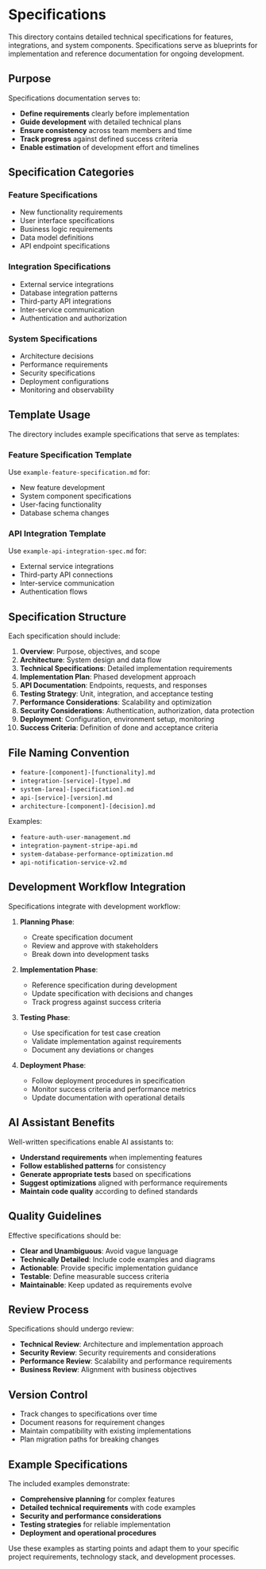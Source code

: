 # Specifications

This directory contains detailed technical specifications for features, integrations, and system components. Specifications serve as blueprints for implementation and reference documentation for ongoing development.

## Purpose

Specifications documentation serves to:
- **Define requirements** clearly before implementation
- **Guide development** with detailed technical plans
- **Ensure consistency** across team members and time
- **Track progress** against defined success criteria
- **Enable estimation** of development effort and timelines

## Specification Categories

### Feature Specifications
- New functionality requirements
- User interface specifications
- Business logic requirements
- Data model definitions
- API endpoint specifications

### Integration Specifications
- External service integrations
- Database integration patterns
- Third-party API integrations
- Inter-service communication
- Authentication and authorization

### System Specifications
- Architecture decisions
- Performance requirements
- Security specifications
- Deployment configurations
- Monitoring and observability

## Template Usage

The directory includes example specifications that serve as templates:

### Feature Specification Template
Use `example-feature-specification.md` for:
- New feature development
- System component specifications
- User-facing functionality
- Database schema changes

### API Integration Template
Use `example-api-integration-spec.md` for:
- External service integrations
- Third-party API connections
- Inter-service communication
- Authentication flows

## Specification Structure

Each specification should include:

1. **Overview**: Purpose, objectives, and scope
2. **Architecture**: System design and data flow
3. **Technical Specifications**: Detailed implementation requirements
4. **Implementation Plan**: Phased development approach
5. **API Documentation**: Endpoints, requests, and responses
6. **Testing Strategy**: Unit, integration, and acceptance testing
7. **Performance Considerations**: Scalability and optimization
8. **Security Considerations**: Authentication, authorization, data protection
9. **Deployment**: Configuration, environment setup, monitoring
10. **Success Criteria**: Definition of done and acceptance criteria

## File Naming Convention

- `feature-[component]-[functionality].md`
- `integration-[service]-[type].md`
- `system-[area]-[specification].md`
- `api-[service]-[version].md`
- `architecture-[component]-[decision].md`

Examples:
- `feature-auth-user-management.md`
- `integration-payment-stripe-api.md`
- `system-database-performance-optimization.md`
- `api-notification-service-v2.md`

## Development Workflow Integration

Specifications integrate with development workflow:

1. **Planning Phase**:
   - Create specification document
   - Review and approve with stakeholders
   - Break down into development tasks

2. **Implementation Phase**:
   - Reference specification during development
   - Update specification with decisions and changes
   - Track progress against success criteria

3. **Testing Phase**:
   - Use specification for test case creation
   - Validate implementation against requirements
   - Document any deviations or changes

4. **Deployment Phase**:
   - Follow deployment procedures in specification
   - Monitor success criteria and performance metrics
   - Update documentation with operational details

## AI Assistant Benefits

Well-written specifications enable AI assistants to:
- **Understand requirements** when implementing features
- **Follow established patterns** for consistency
- **Generate appropriate tests** based on specifications
- **Suggest optimizations** aligned with performance requirements
- **Maintain code quality** according to defined standards

## Quality Guidelines

Effective specifications should be:
- **Clear and Unambiguous**: Avoid vague language
- **Technically Detailed**: Include code examples and diagrams
- **Actionable**: Provide specific implementation guidance
- **Testable**: Define measurable success criteria
- **Maintainable**: Keep updated as requirements evolve

## Review Process

Specifications should undergo review:
- **Technical Review**: Architecture and implementation approach
- **Security Review**: Security requirements and considerations
- **Performance Review**: Scalability and performance requirements
- **Business Review**: Alignment with business objectives

## Version Control

- Track changes to specifications over time
- Document reasons for requirement changes
- Maintain compatibility with existing implementations
- Plan migration paths for breaking changes

## Example Specifications

The included examples demonstrate:
- **Comprehensive planning** for complex features
- **Detailed technical requirements** with code examples
- **Security and performance considerations**
- **Testing strategies** for reliable implementation
- **Deployment and operational procedures**

Use these examples as starting points and adapt them to your specific project requirements, technology stack, and development processes.